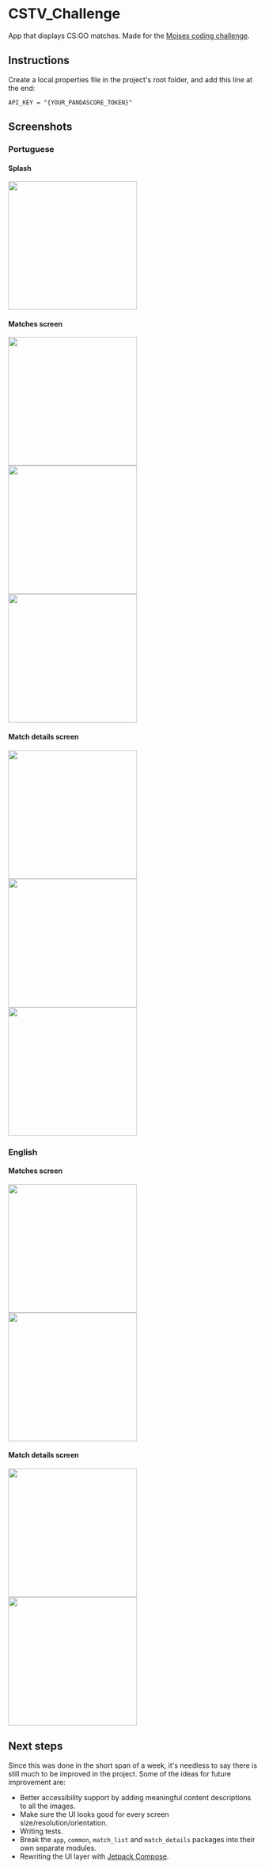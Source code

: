 # CSTV_Challenge

App that displays CS:GO matches. Made for the [Moises coding challenge](https://fuzecc.notion.site/Android-Dev-d48d6ac18c104fee908d47208a58b4d3).

## Instructions
Create a local.properties file in the project's root folder, and add this line at the end:

```
API_KEY = "{YOUR_PANDASCORE_TOKEN}"
```

## Screenshots
### Portuguese
#### Splash
<img src="/screenshots/portuguese/splash.png" width="260"/> 

#### Matches screen
<img src="/screenshots/portuguese/match_list_loading.png" width="260"/> <img src="/screenshots/portuguese/match_list.png" width="260"/> <img src="/screenshots/portuguese/match_list_error.png" width="260"/> 

#### Match details screen
<img src="/screenshots/portuguese/match_details_loading.png" width="260"/> <img src="/screenshots/portuguese/match_details.png" width="260"/> <img src="/screenshots/portuguese/match_details_error.png" width="260"/>

### English
#### Matches screen
<img src="/screenshots/english/match_list.png" width="260"/> <img src="/screenshots/english/match_list_error.png" width="260"/> 

#### Match details screen
<img src="/screenshots/english/match_details.png" width="260"/> <img src="/screenshots/english/match_details_error.png" width="260"/>

## Next steps
Since this was done in the short span of a week, it's needless to say there is still much to be improved in the project. Some of the ideas for future improvement are:
- Better accessibility support by adding meaningful content descriptions to all the images.
- Make sure the UI looks good for every screen size/resolution/orientation.
- Writing tests.
- Break the `app`, `common`, `match_list` and `match_details` packages into their own separate modules.
- Rewriting the UI layer with [Jetpack Compose](https://developer.android.com/jetpack/compose).
